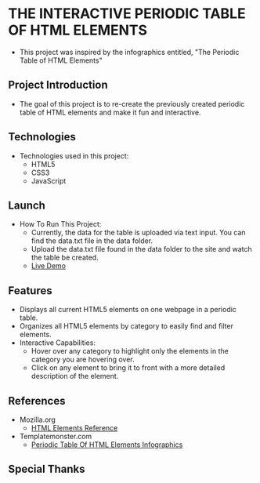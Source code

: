 # THE INTERACTIVE PERIODIC TABLE OF HTML ELEMENTS

- This project was inspired by the infographics entitled, "The Periodic Table of HTML Elements"

## Project Introduction

- The goal of this project is to re-create the previously created periodic table of HTML elements and make it fun and interactive.

## Technologies

- Technologies used in this project:
  - HTML5
  - CSS3
  - JavaScript

## Launch

- How To Run This Project:
  - Currently, the data for the table is uploaded via text input. You can find the data.txt file in the data folder.
  - Upload the data.txt file found in the data folder to the site and watch the table be created.
  - [Live Demo](https://interactive-periodic-table-of-html-elements.netlify.app/)

## Features

- Displays all current HTML5 elements on one webpage in a periodic table.
- Organizes all HTML5 elements by category to easily find and filter elements.
- Interactive Capabilities:
  - Hover over any category to highlight only the elements in the category you are hovering over.
  - Click on any element to bring it to front with a more detailed description of the element.

## References

- Mozilla.org
  - [HTML Elements Reference](https://developer.mozilla.org/en-US/docs/Web/HTML/Element)
- Templatemonster.com
  - [Periodic Table Of HTML Elements Infographics](https://www.templatemonster.com/blog/periodic-table-of-html-tags-infographics/)

## Special Thanks
